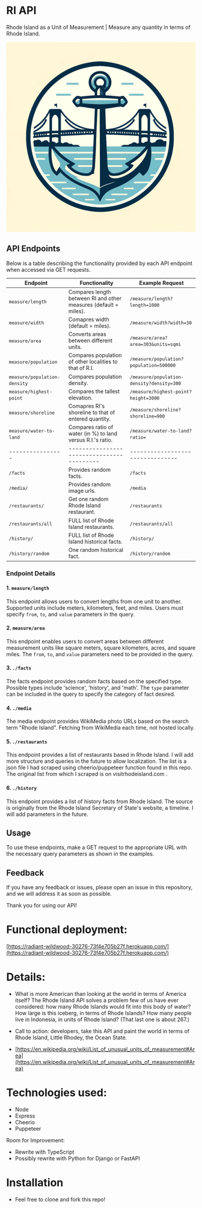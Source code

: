 # RI API 
Rhode Island as a Unit of Measurement | Measure any quantity in terms of Rhode Island. 

![Rhode Island Logo](public/newportbridge.webp)

## API Endpoints

Below is a table describing the functionality provided by each API endpoint when accessed via GET requests.

| Endpoint         | Functionality                             | Example Request                  | 
| ---------------- | ----------------------------------------- | -------------------------------- |
| `measure/length` | Compares length between RI and other measures (default = miles). | `/measure/length?length=1000` |
| `measure/width` | Comapres width (default = miles). | `/measure/width?width=30` |
| `measure/area`   | Converts areas between different units.   | `/measure/area?area=303&units=sqmi` |
| `measure/population`   | Compares population of other localities to that of R.I.   | `/measure/population?population=500000` |
| `measure/population-density`   | Compares population density.   | `/measure/population-density?density=300` |
| `measure/highest-point`   | Compares the tallest elevation.   | `/measure/highest-point?height=3000` |
| `measure/shoreline`   | Comapres RI's shoreline to that of entered quantity.   | `/measure/shoreline?shoreline=900` |
| `measure/water-to-land`   | Compares ratio of water (in %) to land versus R.I.'s ratio.   | `/measure/water-to-land?ratio=` |
| ---------------- | ----------------------------------------- | -------------------------------- |
| `/facts`         | Provides random facts.                    | `/facts`          |
| `/media/`         | Provides random image urls.                    | `/media`          |
| `/restaurants/`         | Get one random Rhode Island restaurant.                    | `/restaurants`          |
| `/restaurants/all`         | FULL list of Rhode Island restaurants.                    | `/restaurants/all`          |
| `/history/`         | FULL list of Rhode Island historical facts.                    | `/history/`          |
| `/history/random`         | One random historical fact.                    | `/history/random`          |

### Endpoint Details

#### 1. `measure/length`
This endpoint allows users to convert lengths from one unit to another. Supported units include meters, kilometers, feet, and miles. Users must specify `from`, `to`, and `value` parameters in the query.

#### 2. `measure/area`
This endpoint enables users to convert areas between different measurement units like square meters, square kilometers, acres, and square miles. The `from`, `to`, and `value` parameters need to be provided in the query.

#### 3. `./facts`
The facts endpoint provides random facts based on the specified type. Possible types include 'science', 'history', and 'math'. The `type` parameter can be included in the query to specify the category of fact desired.

#### 4. `./media`
The media endpoint provides WikiMedia photo URLs based on the search term "Rhode Island". Fetching from WikiMedia each time, not hosted locally.

#### 5. `./restaurants`
This endpoint provides a list of restaurants based in Rhode Island. I will add more structure and queries in the future to allow localization. The list is a json file I had scraped using cheerio/puppeteer function found in this repo. The original list from which I scraped is on visitrhodeisland.com .

#### 6. `./history`
This endpoint provides a list of history facts from Rhode Island. The source is originally from the Rhode Island Secretary of State's website, a timeline. I will add parameters in the future.

## Usage 

To use these endpoints, make a GET request to the appropriate URL with the necessary query parameters as shown in the examples.

## Feedback

If you have any feedback or issues, please open an issue in this repository, and we will address it as soon as possible.

Thank you for using our API!

# Functional deployment: 

[https://radiant-wildwood-30276-73f4e705b27f.herokuapp.com/](https://radiant-wildwood-30276-73f4e705b27f.herokuapp.com/)


# Details: 
* What is more American than looking at the world in terms of America itself? The Rhode Island API solves a problem few of us have ever considered: how many Rhode Islands would fit into this body of water? How large is this iceberg, in terms of Rhode Islands? How many people live in Indonesia, in units of Rhode Island? (That last one is about 267.)
* Call to action: developers, take this API and paint the world in terms of Rhode Island, Little Rhodey, the Ocean State. 

* [https://en.wikipedia.org/wiki/List_of_unusual_units_of_measurement#Area](https://en.wikipedia.org/wiki/List_of_unusual_units_of_measurement#Area)

# Technologies used:
* Node 
* Express
* Cheerio
* Puppeteer

Room for Improvement: 
* Rewrite with TypeScript
* Possibly rewrite with Python for Django or FastAPI


# Installation
* Feel free to clone and fork this repo! 


